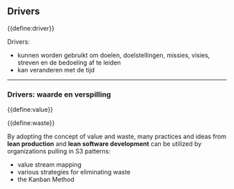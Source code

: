 ## Drivers

{{define:driver}}

Drivers:

- kunnen worden gebruikt om doelen, doelstellingen, missies, visies, streven en de bedoeling af te leiden
- kan veranderen met de tijd

* * *

### Drivers: waarde en verspilling

{{define:value}}

{{define:waste}}

By adopting the concept of value and waste, many practices and ideas from **lean production** and **lean software development** can be utilized by organizations pulling in S3 patterns:

- value stream mapping
- various strategies for eliminating waste
- the Kanban Method